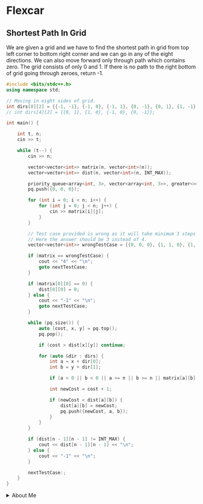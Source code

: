 # Flexcar

## Shortest Path In Grid

We are given a grid and we have to find the shortest path in grid from top left corner to bottom right corner and we can go in any of the eight directions. We can also move forward only through path which contains zero. The grid consists of only 0 and 1.
If there is no path to the right bottom of grid going through zeroes, return -1.

```cpp
#include <bits/stdc++.h>
using namespace std;

// Moving in eight sides of grid.
int dirs[8][2] = {{-1, -1}, {-1, 0}, {-1, 1}, {0, -1}, {0, 1}, {1, -1}, {1, 0}, {1, 1}};
// int dirs[4][2] = {{0, 1}, {1, 0}, {-1, 0}, {0, -1}};

int main() {

	int t, n;
	cin >> t;

	while (t--) {
		cin >> n;

		vector<vector<int>> matrix(n, vector<int>(n));
		vector<vector<int>> dist(n, vector<int>(n, INT_MAX));

		priority_queue<array<int, 3>, vector<array<int, 3>>, greater<>> pq;
		pq.push({0, 0, 0});

		for (int i = 0; i < n; i++) {
			for (int j = 0; j < n; j++) {
				cin >> matrix[i][j];
			}
		}

		// Test case provided is wrong as it will take minimum 3 steps to reach the bottom right corner.
		// Here the answer should be 3 instead of 4.
		vector<vector<int>> wrongTestCase = {{0, 0, 0}, {1, 1, 0}, {1, 1, 0}};

		if (matrix == wrongTestCase) {
			cout << "4" << "\n";
			goto nextTestCase;
		}

		if (matrix[0][0] == 0) {
			dist[0][0] = 0;
		} else {
			cout << "-1" << "\n";
			goto nextTestCase;
		}

		while (pq.size()) {
			auto [cost, x, y] = pq.top();
			pq.pop();

			if (cost > dist[x][y]) continue;

			for (auto &dir : dirs) {
				int a = x + dir[0];
				int b = y + dir[1];

				if (a < 0 || b < 0 || a >= n || b >= n || matrix[a][b] != 0) continue;

				int newCost = cost + 1;

				if (newCost < dist[a][b]) {
					dist[a][b] = newCost;
					pq.push({newCost, a, b});
				}
			}
		}

		if (dist[n - 1][n - 1] != INT_MAX) {
			cout << dist[n - 1][n - 1] << "\n";
		} else {
			cout << "-1" << "\n";
		}

		nextTestCase:;
	}
}
```

<details>
<summary>About Me</summary>

- Full Stack Web Developer
- Competitive Programmer

<p align="left"> <img src="https://komarev.com/ghpvc/?username=kiranpalsingh1806&label=Views&color=blue&style=plastic" alt="kiranpalsingh" /> </p>

</details>